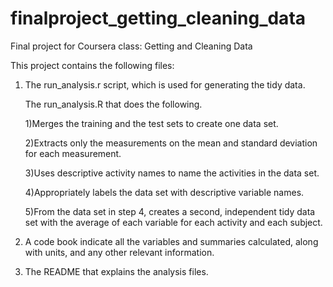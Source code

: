 # finalproject_getting_cleaning_data
Final project for Coursera class: Getting and Cleaning Data

This project contains the following files:

1. The run_analysis.r script, which is used for generating the tidy data. 
   
   The run_analysis.R that does the following.

   1)Merges the training and the test sets to create one data set.
   
   2)Extracts only the measurements on the mean and standard deviation for each measurement.
   
   3)Uses descriptive activity names to name the activities in the data set.
   
   4)Appropriately labels the data set with descriptive variable names.
   
   5)From the data set in step 4, creates a second, independent tidy data set with the average of each variable for each activity and each subject.

2. A code book indicate all the variables and summaries calculated, along with units, and any other relevant information.

3. The README that explains the analysis files.
